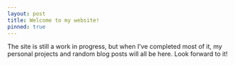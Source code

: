 ```yaml
---
layout: post
title: Welcome to my website!
pinned: true
---
```


The site is still a work in progress, but when I've completed most of it, my personal projects and random blog posts will all be here. Look forward to it!
